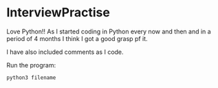# InterviewPractise

Love Python!! As I started coding in Python every now and then and in a period of 4 months I think I got a good grasp pf it.

I have also included comments as I code. 

Run the program:

```python3 filename```